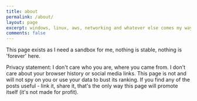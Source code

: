 ```yaml
---
title: about
permalink: /about/
layout: page
excerpt: windows, linux, aws, networking and whatever else comes my way.
comments: false
---
```


This page exists as I need a sandbox for me, nothing is stable, nothing is 'forever' here.

Privacy statement:
I don't care who you are, where you came from. I don't care about your browser history or social media links. This page is not and will not spy on you or use your data to bust its ranking. If you find any of the posts useful - link it, share it, that's the only way this page will promote itself (it's not made for profit).


